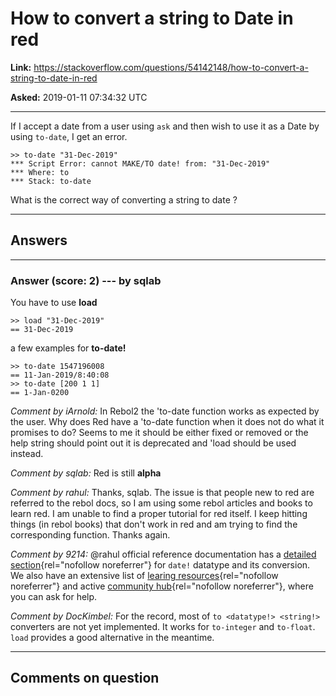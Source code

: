# How to convert a string to Date in red

**Link:**
<https://stackoverflow.com/questions/54142148/how-to-convert-a-string-to-date-in-red>

**Asked:** 2019-01-11 07:34:32 UTC

------------------------------------------------------------------------

If I accept a date from a user using `ask` and then wish to use it as a
Date by using `to-date`, I get an error.

    >> to-date "31-Dec-2019"
    *** Script Error: cannot MAKE/TO date! from: "31-Dec-2019"
    *** Where: to
    *** Stack: to-date

What is the correct way of converting a string to date ?

------------------------------------------------------------------------

## Answers

------------------------------------------------------------------------

### Answer (score: 2) --- by sqlab

You have to use **load**

    >> load "31-Dec-2019"
    == 31-Dec-2019

a few examples for **to-date!**

    >> to-date 1547196008
    == 11-Jan-2019/8:40:08
    >> to-date [200 1 1]
    == 1-Jan-0200

*Comment by iArnold:* In Rebol2 the \'to-date function works as expected
by the user. Why does Red have a \'to-date function when it does not do
what it promises to do? Seems to me it should be either fixed or removed
or the help string should point out it is deprecated and \'load should
be used instead.

*Comment by sqlab:* Red is still **alpha**

*Comment by rahul:* Thanks, sqlab. The issue is that people new to red
are referred to the rebol docs, so I am using some rebol articles and
books to learn red. I am unable to find a proper tutorial for red
itself. I keep hitting things (in rebol books) that don\'t work in red
and am trying to find the corresponding function. Thanks again.

*Comment by 9214:* \@rahul official reference documentation has a
[detailed
section](https://doc.red-lang.org/en/datatypes/date.html){rel="nofollow noreferrer"}
for `date!` datatype and its conversion. We also have an extensive list
of [learing
resources](https://github.com/red/red/wiki/%5BLINKS%5D-Learning-resources){rel="nofollow noreferrer"}
and active [community
hub](https://gitter.im/red/help){rel="nofollow noreferrer"}, where you
can ask for help.

*Comment by DocKimbel:* For the record, most of
`to <datatype!> <string!>` converters are not yet implemented. It works
for `to-integer` and `to-float`. `load` provides a good alternative in
the meantime.

------------------------------------------------------------------------

## Comments on question
